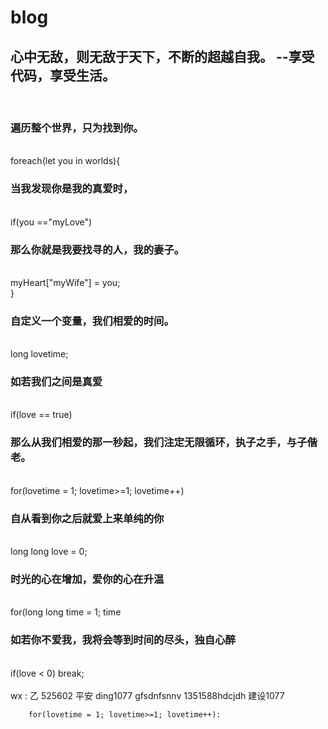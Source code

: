 # blog
## 心中无敌，则无敌于天下，不断的超越自我。  --享受代码，享受生活。
<br />
<h3> 遍历整个世界，只为找到你。</h3>
<br />
      foreach(let you in worlds){
<br />        
<h3> 当我发现你是我的真爱时，</h3>
<br />            
if(you =="myLove")
<br />            
<h3> 那么你就是我要找寻的人，我的妻子。</h3>
<br />                
 myHeart["myWife"] = you;
<br />                
        }
<br />        
<h3> 自定义一个变量，我们相爱的时间。</h3>
<br />        
  long lovetime;
<br />        
<h3> 如若我们之间是真爱 </h3>
<br />        
        if(love == true)
<br />        
<h3> 那么从我们相爱的那一秒起，我们注定无限循环，执子之手，与子偕老。</h3>
<br />        
        for(lovetime = 1; lovetime>=1; lovetime++)
<br />        
<h3> 自从看到你之后就爱上来单纯的你 </h3>
<br />       
        long long love = 0;
<br />        
<h3> 时光的心在增加，爱你的心在升温 </h3>
<br />       
        for(long long time = 1; time<love; ++love,++time)
<br />       
<h3> 如若你不爱我，我将会等到时间的尽头，独自心醉 </h3>
<br />            
if(love < 0) break;
</br>
</br>
wx : 乙 525602 平安 
ding1077 gfsdnfsnnv 1351588hdcjdh 建设1077

        for(lovetime = 1; lovetime>=1; lovetime++):
